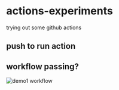 # actions-experiments
trying out some github actions

## push to run action

## workflow passing?
![demo1 workflow](https://github.com/dalcin/actions-experiments/actions/workflows/github-actions-demo1.yml/badge.svg)